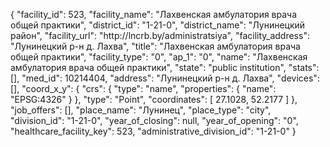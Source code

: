 {
    "facility_id": 523,
    "facility_name": "Лахвенская амбулатория врача общей практики",
    "district_id": "1-21-0",
    "district_name": "Лунинецкий район",
    "facility_url": "http:\/\/lncrb.by\/administratsiya",
    "facility_address": "Лунинецкий р-н д. Лахва",
    "title": "Лахвенская амбулатория врача общей практики",
    "facility_type": "0",
    "ap_1": "0",
    "name": "Лахвенская амбулатория врача общей практики",
    "state": "public institution",
    "stats": [],
    "med_id": 10214404,
    "address": "Лунинецкий р-н д. Лахва",
    "devices": [],
    "coord_x_y": {
        "crs": {
            "type": "name",
            "properties": {
                "name": "EPSG:4326"
            }
        },
        "type": "Point",
        "coordinates": [
            27.1028,
            52.2177
        ]
    },
    "job_offers": [],
    "place_name": "Лунинец",
    "place_type": "city",
    "division_id": "1-21-0",
    "year_of_closing": null,
    "year_of_opening": "0",
    "healthcare_facility_key": 523,
    "administrative_division_id": "1-21-0"
}